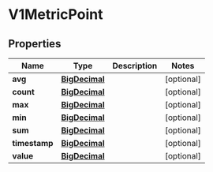 # V1MetricPoint

## Properties
Name | Type | Description | Notes
------------ | ------------- | ------------- | -------------
**avg** | [**BigDecimal**](BigDecimal.md) |  |  [optional]
**count** | [**BigDecimal**](BigDecimal.md) |  |  [optional]
**max** | [**BigDecimal**](BigDecimal.md) |  |  [optional]
**min** | [**BigDecimal**](BigDecimal.md) |  |  [optional]
**sum** | [**BigDecimal**](BigDecimal.md) |  |  [optional]
**timestamp** | [**BigDecimal**](BigDecimal.md) |  |  [optional]
**value** | [**BigDecimal**](BigDecimal.md) |  |  [optional]
